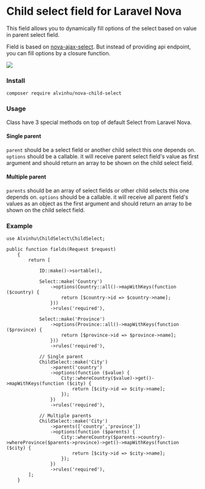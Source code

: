 # Child select field for Laravel Nova

This field allows you to dynamically fill options of the select based on value in parent select field.

Field is based on [nova-ajax-select](https://github.com/dillingham/nova-ajax-select).
But instead of providing api endpoint, you can fill options by a closure function.

![](https://user-images.githubusercontent.com/29180903/52602810-15c53900-2e32-11e9-9ade-492bfe80b234.gif)

### Install
```
composer require alvinhu/nova-child-select
```

### Usage
Class have 3 special methods on top of default Select from Laravel Nova.
#### Single parent
`parent` should be a select field or another child select this one depends on.
`options` should be a callable. it will receive parent select field's value as first argument and should return an array to be shown on the child select field.

#### Multiple parent
`parents` should be an array of select fields or other child selects this one depends on.
`options` should be a callable. it will receive all parent field's values as an object as the first argument and should return an array to be shown on the child select field.



### Example

```
use Alvinhu\ChildSelect\ChildSelect;

public function fields(Request $request)
    {
        return [

            ID::make()->sortable(),

            Select::make('Country')
                ->options(Country::all()->mapWithKeys(function ($country) {
                    return [$country->id => $country->name];
                }))
                ->rules('required'),

            Select::make('Province')
                ->options(Province::all()->mapWithKeys(function ($province) {
                    return [$province->id => $province->name];
                }))
                ->rules('required'),

            // Single parent
            ChildSelect::make('City')
                ->parent('country')
                ->options(function ($value) { 
                    City::whereCountry($value)->get()->mapWithKeys(function ($city) {
                        return [$city->id => $city->name];
                    });
                })
                ->rules('required'),

            // Multiple parents
            ChildSelect::make('City')
                ->parents(['country','province'])
                ->options(function ($parents) { 
                    City::whereCountry($parents->country)->whereProvince($parents->province)->get()->mapWithKeys(function ($city) {
                        return [$city->id => $city->name];
                    });
                })
                ->rules('required'),
        ];
    }

```
